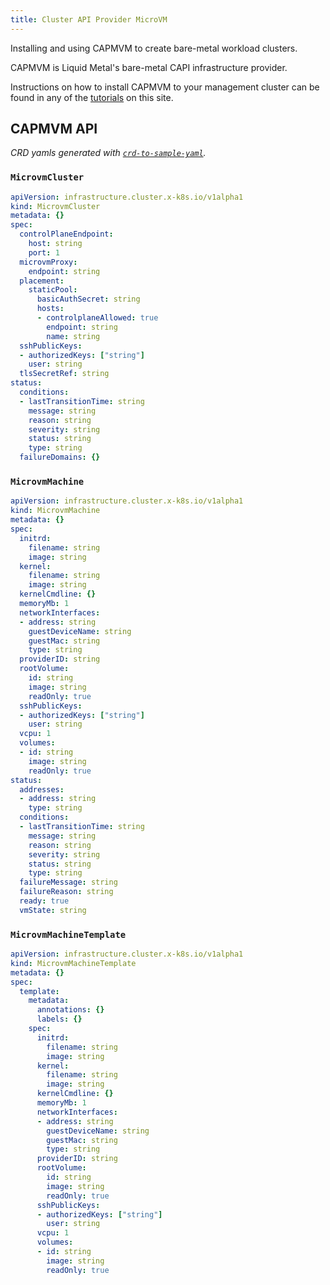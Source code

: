 ```yaml
---
title: Cluster API Provider MicroVM
---
```


Installing and using CAPMVM to create bare-metal workload clusters.

CAPMVM is Liquid Metal's bare-metal CAPI infrastructure provider.

Instructions on how to install CAPMVM to your management cluster can be found
in any of the [tutorials][install] on this site.

## CAPMVM API

_CRD yamls generated with [`crd-to-sample-yaml`][cty]._

### `MicrovmCluster`

```yaml
apiVersion: infrastructure.cluster.x-k8s.io/v1alpha1
kind: MicrovmCluster
metadata: {}
spec:
  controlPlaneEndpoint:
    host: string
    port: 1
  microvmProxy:
    endpoint: string
  placement:
    staticPool:
      basicAuthSecret: string
      hosts:
      - controlplaneAllowed: true
        endpoint: string
        name: string
  sshPublicKeys:
  - authorizedKeys: ["string"]
    user: string
  tlsSecretRef: string
status:
  conditions:
  - lastTransitionTime: string
    message: string
    reason: string
    severity: string
    status: string
    type: string
  failureDomains: {}
```

### `MicrovmMachine`

```yaml
apiVersion: infrastructure.cluster.x-k8s.io/v1alpha1
kind: MicrovmMachine
metadata: {}
spec:
  initrd:
    filename: string
    image: string
  kernel:
    filename: string
    image: string
  kernelCmdline: {}
  memoryMb: 1
  networkInterfaces:
  - address: string
    guestDeviceName: string
    guestMac: string
    type: string
  providerID: string
  rootVolume:
    id: string
    image: string
    readOnly: true
  sshPublicKeys:
  - authorizedKeys: ["string"]
    user: string
  vcpu: 1
  volumes:
  - id: string
    image: string
    readOnly: true
status:
  addresses:
  - address: string
    type: string
  conditions:
  - lastTransitionTime: string
    message: string
    reason: string
    severity: string
    status: string
    type: string
  failureMessage: string
  failureReason: string
  ready: true
  vmState: string
```

### `MicrovmMachineTemplate`

```yaml
apiVersion: infrastructure.cluster.x-k8s.io/v1alpha1
kind: MicrovmMachineTemplate
metadata: {}
spec:
  template:
    metadata:
      annotations: {}
      labels: {}
    spec:
      initrd:
        filename: string
        image: string
      kernel:
        filename: string
        image: string
      kernelCmdline: {}
      memoryMb: 1
      networkInterfaces:
      - address: string
        guestDeviceName: string
        guestMac: string
        type: string
      providerID: string
      rootVolume:
        id: string
        image: string
        readOnly: true
      sshPublicKeys:
      - authorizedKeys: ["string"]
        user: string
      vcpu: 1
      volumes:
      - id: string
        image: string
        readOnly: true
```

[install]: /docs/tutorial-basics/capi
[cty]: https://github.com/Skarlso/crd-to-sample-yaml
